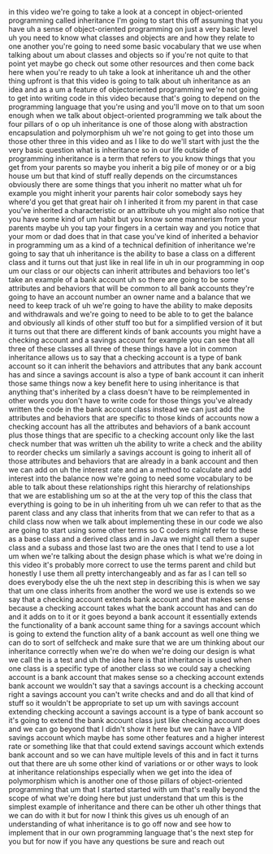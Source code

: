 in this video we're going to take a look at a concept in object-oriented programming called inheritance I'm going to start this off assuming that you have uh a sense of object-oriented programming on just a very basic level uh you need to know what classes and objects are and how they relate to one another you're going to need some basic vocabulary that we use when talking about um about classes and objects so if you're not quite to that point yet maybe go check out some other resources and then come back here when you're ready to uh take a look at inheritance uh and the other thing upfront is that this video is going to talk about uh inheritance as an idea and as a um a feature of objectoriented programming we're not going to get into writing code in this video because that's going to depend on the programming language that you're using and you'll move on to that um soon enough when we talk about object-oriented programming we talk about the four pillars of o op uh inheritance is one of those along with abstraction encapsulation and polymorphism uh we're not going to get into those um those other three in this video and as I like to do we'll start with just the the very basic question what is inheritance so in our life outside of programming inheritance is a term that refers to you know things that you get from your parents so maybe you inherit a big pile of money or or a big house um but that kind of stuff really depends on the circumstances obviously there are some things that you inherit no matter what uh for example you might inherit your parents hair color somebody says hey where'd you get that great hair oh I inherited it from my parent in that case you've inherited a characteristic or an attribute uh you might also notice that you have some kind of um habit but you know some mannerism from your parents maybe uh you tap your fingers in a certain way and you notice that your mom or dad does that in that case you've kind of inherited a behavior in programming um as a kind of a technical definition of inheritance we're going to say that uh inheritance is the ability to base a class on a different class and it turns out that just like in real life in uh in our programming in oop um our class or our objects can inherit attributes and behaviors too let's take an example of a bank account uh so there are going to be some attributes and behaviors that will be common to all bank accounts they're going to have an account number an owner name and a balance that we need to keep track of uh we're going to have the ability to make deposits and withdrawals and we're going to need to be able to to get the balance and obviously all kinds of other stuff too but for a simplified version of it but it turns out that there are different kinds of bank accounts you might have a checking account and a savings account for example you can see that all three of these classes all three of these things have a lot in common inheritance allows us to say that a checking account is a type of bank account so it can inherit the behaviors and attributes that any bank account has and since a savings account is also a type of bank account it can inherit those same things now a key benefit here to using inheritance is that anything that's inherited by a class doesn't have to be reimplemented in other words you don't have to write code for those things you've already written the code in the bank account class instead we can just add the attributes and behaviors that are specific to those kinds of accounts now a checking account has all the attributes and behaviors of a bank account plus those things that are specific to a checking account only like the last check number that was written uh the ability to write a check and the ability to reorder checks um similarly a savings account is going to inherit all of those attributes and behaviors that are already in a bank account and then we can add on uh the interest rate and an a method to calculate and add interest into the balance now we're going to need some vocabulary to be able to talk about these relationships right this hierarchy of relationships that we are establishing um so at the at the very top of this the class that everything is going to be in uh inheriting from uh we can refer to that as the parent class and any class that inherits from that we can refer to that as a child class now when we talk about implementing these in our code we also are going to start using some other terms so C coders might refer to these as a base class and a derived class and in Java we might call them a super class and a subass and those last two are the ones that I tend to use a lot um when we're talking about the design phase which is what we're doing in this video it's probably more correct to use the terms parent and child but honestly I use them all pretty interchangeably and as far as I can tell so does everybody else the uh the next step in describing this is when we say that um one class inherits from another the word we use is extends so we say that a checking account extends bank account and that makes sense because a checking account takes what the bank account has and can do and it adds on to it or it goes beyond a bank account it essentially extends the functionality of a bank account same thing for a savings account which is going to extend the function ality of a bank account as well one thing we can do to sort of selfcheck and make sure that we are um thinking about our inheritance correctly when we're do when we're doing our design is what we call the is a test and uh the idea here is that inheritance is used when one class is a specific type of another class so we could say a checking account is a bank account that makes sense so a checking account extends bank account we wouldn't say that a savings account is a checking account right a savings account you can't write checks and and do all that kind of stuff so it wouldn't be appropriate to set up um with savings account extending checking account a savings account is a type of bank account so it's going to extend the bank account class just like checking account does and we can go beyond that I didn't show it here but we can have a VIP savings account which maybe has some other features and a higher interest rate or something like that that could extend savings account which extends bank account and so we can have multiple levels of this and in fact it turns out that there are uh some other kind of variations or or other ways to look at inheritance relationships especially when we get into the idea of polymorphism which is another one of those pillars of object-oriented programming that um that I started started with um that's really beyond the scope of what we're doing here but just understand that um this is the simplest example of inheritance and there can be other uh other things that we can do with it but for now I think this gives us uh enough of an understanding of what inheritance is to go off now and see how to implement that in our own programming language that's the next step for you but for now if you have any questions be sure and reach out
